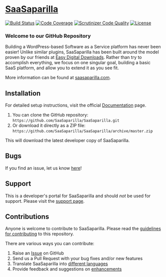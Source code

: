 # [SaaSaparilla](https://saasaparilla.com) #
[![Build Status](https://secure.travis-ci.org/SaaSaparilla/SaaSaparilla.png?branch=master)](https://travis-ci.org/SaaSaparilla/SaaSaparilla) [![Code Coverage](https://scrutinizer-ci.com/g/SaaSaparilla/SaaSaparilla/badges/coverage.png?b=master)](https://scrutinizer-ci.com/g/SaaSaparilla/SaaSaparilla/?branch=master) [![Scrutinizer Code Quality](https://scrutinizer-ci.com/g/SaaSaparilla/SaaSaparilla/badges/quality-score.png?b=master)](https://scrutinizer-ci.com/g/SaaSaparilla/SaaSaparilla/?branch=master) [![License](https://img.shields.io/badge/license-GPL--2.0%2B-red.svg)](https://github.com/SaaSaparilla/SaaSaparilla/blob/master/license.txt)

### Welcome to our GitHub Repository

Building a WordPress-based Software as a Service platform has never been easier! Unlike similar plugins, SaaSaparilla has been built around the model proven by our friends at [Easy Digital Downloads](https://easydigitaldownloads.com). Rather than try to accomplish everything, we focus on one singular goal, building a basic SaaS platform, and allow you to extend it as you see fit.

More information can be found at [saasaparilla.com](https://saasaparilla.com/).

## Installation ##

For detailed setup instructions, visit the official [Documentation](https://docs.saasaparilla.com/) page.

1. You can clone the GitHub repository: `https://github.com/SaaSaparilla/SaaSaparilla.git`
2. Or download it directly as a ZIP file: `https://github.com/SaaSaparilla/SaaSaparilla/archive/master.zip`

This will download the latest developer copy of SaaSaparilla.

## Bugs ##

If you find an issue, let us know [here](https://github.com/SaaSaparilla/SaaSaparilla/issues?state=open)!

## Support ##

This is a developer's portal for SaaSaparilla and should _not_ be used for support. Please visit the [support page](https://saasaparilla.com/support).

## Contributions ##

Anyone is welcome to contribute to SaaSaparilla. Please read the [guidelines for contributing](https://github.com/SaaSaparilla/SaaSaparilla/blob/master/CONTRIBUTING.md) to this repository.

There are various ways you can contribute:

1. Raise an [Issue](https://github.com/SaaSaparilla/SaaSaparilla/issues) on GitHub
2. Send us a Pull Request with your bug fixes and/or new features
3. Translate SaaSaparilla into [different languages](https://www.transifex.com/projects/p/saasaparilla/)
4. Provide feedback and suggestions on [enhancements](https://github.com/SaaSaparilla/SaaSaparilla/issues?direction=desc&labels=Enhancement&page=1&sort=created&state=open)

